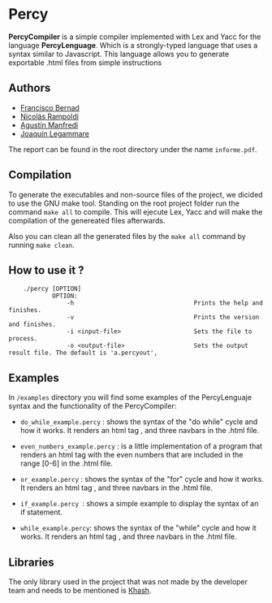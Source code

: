 # Percy

**PercyCompiler** is a simple compiler implemented with Lex and Yacc for the language **PercyLenguage**. Which is a strongly-typed language that uses a syntax similar to Javascript. This language allows you to generate exportable .html files from simple instructions


## Authors

- [Francisco Bernad](https://github.com/FrBernad)
- [Nicolás Rampoldi](https://github.com/NicolasRampoldi) 
- [Agustín Manfredi](https://github.com/imanfredi)
- [Joaquín Legammare](https://github.com/JoacoLega)


The report can be found in the root directory under the name `informe.pdf`.

## Compilation

To generate the executables and non-source files of the project, we dicided to use the GNU make tool. Standing on the root project folder run the command `make all` to compile. This will ejecute Lex, Yacc and will make the compilation of the genereated files afterwards.

Also you can clean all the generated files by the `make all` command by running `make clean`.

## How to use it ?

        ./percy [OPTION]
                OPTION:
                    -h                                 Prints the help and finishes.
                    -v                                 Prints the version and finishes.
                    -i <input-file>                    Sets the file to process.
                    -o <output-file>                   Sets the output result file. The default is 'a.percyout',


## Examples

In `/examples` directory you will find some examples of the PercyLenguaje syntax and the functionality of the PercyCompiler:

- `do_while_example.percy` : shows the syntax of the "do while" cycle and how it works. It renders an html tag , and three navbars in the .html file.

- `even_numbers_example.percy` : is a little implementation of a program that renders an html tag with the even numbers that are included in the range [0-6] in the .html file.

- `or_example.percy` :  shows the syntax of the "for" cycle and how it works. It renders an html tag , and three navbars in the .html file.

- `if_example.percy `: shows a simple example to display the syntax of an if statement.

- `while_example.percy`: shows the syntax of the "while" cycle and how it works. It renders an html tag , and three navbars in the .html file.

## Libraries

The only library used in the project that was not made by the developer team and needs to be mentioned is [Khash](https://github.com/attractivechaos/klib/blob/master/khash.h).


